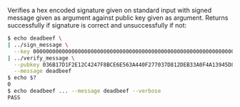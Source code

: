 Verifies a hex encoded signature given on standard input
with signed message given as argument against public key
given as argument. Returns successfully if signature is
correct and unsuccessfully if not:
```bash
$ echo deadbeef \
| ../sign_message \
  --key 0000000000000000000000000000000000000000000000000000000000000001 \
| ../verify_message \
  --pubkey 036B17D1F2E12C4247F8BCE6E563A440F277037D812DEB33A0F4A13945D898C296 \
  --message deadbeef
$ echo $?
0
$ echo deadbeef ... --message deadbeef --verbose
PASS
```

